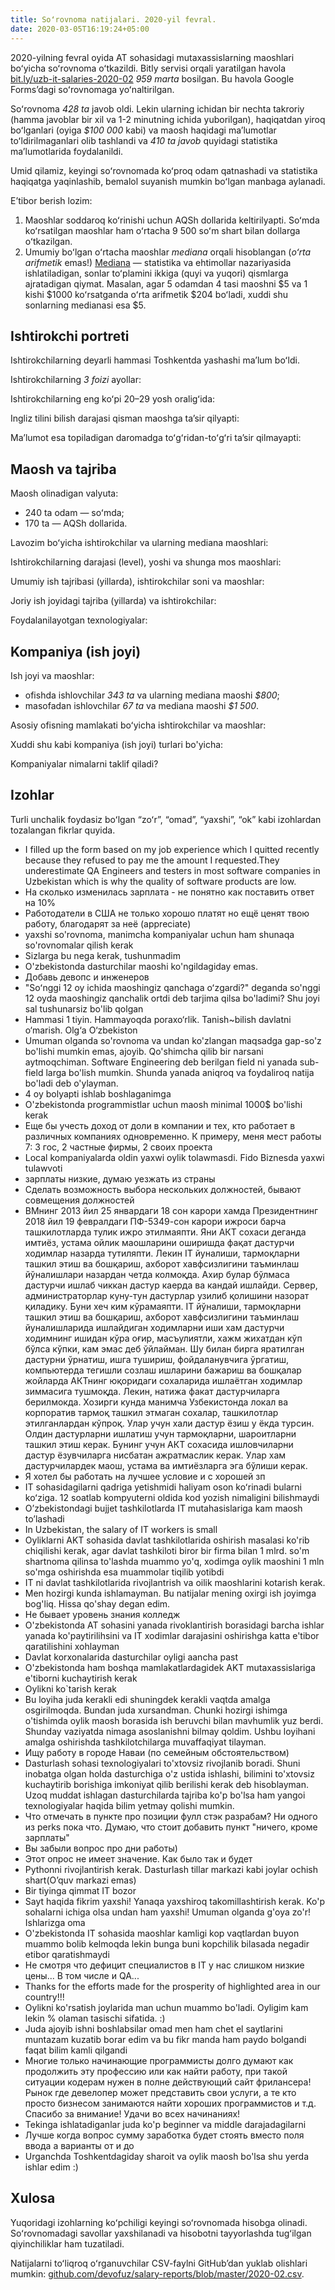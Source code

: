 ```yaml
---
title: Soʻrovnoma natijalari. 2020-yil fevral.
date: 2020-03-05T16:19:24+05:00
---
```


2020-yilning fevral oyida AT sohasidagi mutaxassislarning maoshlari boʻyicha soʻrovnoma oʻtkazildi. Bitly servisi orqali yaratilgan havola [bit.ly/uzb-it-salaries-2020-02](http://bit.ly/uzb-it-salaries-2020-02) _959 marta_ bosilgan. Bu havola Google Formsʼdagi soʻrovnomaga yoʻnaltirilgan.

Soʻrovnoma _428 ta_ javob oldi. Lekin ularning ichidan bir nechta takroriy (hamma javoblar bir xil va 1-2 minutning ichida yuborilgan), haqiqatdan yiroq boʻlganlari (oyiga _\$100 000_ kabi) va maosh haqidagi maʼlumotlar toʻldirilmaganlari olib tashlandi va _410 ta javob_ quyidagi statistika maʼlumotlarida foydalanildi.

Umid qilamiz, keyingi soʻrovnomada koʻproq odam qatnashadi va statistika haqiqatga yaqinlashib, bemalol suyanish mumkin boʻlgan manbaga aylanadi.

Eʼtibor berish lozim:

1. Maoshlar soddaroq koʻrinishi uchun AQSh dollarida keltirilyapti. Soʻmda koʻrsatilgan maoshlar ham oʻrtacha 9 500 soʻm shart bilan dollarga oʻtkazilgan.
2. Umumiy boʻlgan oʻrtacha maoshlar _mediana_ orqali hisoblangan (_oʻrta arifmetik_ emas!) [Mediana](https://en.wikipedia.org/wiki/Median) — statistika va ehtimollar nazariyasida ishlatiladigan, sonlar toʻplamini ikkiga (quyi va yuqori) qismlarga ajratadigan qiymat. Masalan, agar 5 odamdan 4 tasi maoshni $5 va 1 kishi $1000 koʻrsatganda oʻrta arifmetik $204 boʻladi, xuddi shu sonlarning medianasi esa $5.

## Ishtirokchi portreti

Ishtirokchilarning deyarli hammasi Toshkentda yashashi maʼlum boʻldi.

<canvas id="chart-regions"></canvas>

<script>
    var ctx = document.getElementById('chart-regions').getContext('2d');
    var chart = new Chart(ctx, {
        type: 'horizontalBar',
        data: {
            labels: [
                'Andijon viloyati',
                'Buxoro viloyati',
                'Jizzax viloyati',
                'Qashqadaryo viloyati',
                'Navoiy viloyati',
                'Namangan viloyati',
                'Qoraqalpogʻiston Respublikasi',
                'Samarqand viloyati',
                'Surxandaryo viloyati',
                'Toshkent shahri',
                'Toshkent viloyati',
                'Fargʻona viloyati',
                'Xorazm viloyati'
            ],
            datasets: [{
                label: 'Ishtirokchilar',
                data: [4, 1, 2, 2, 1, 5, 2, 6, 2, 358, 10, 10, 7],
                borderWidth: 0,
                backgroundColor: '#708090'
            }]
        }
    });
</script>

Ishtirokchilarning _3 foizi_ ayollar:

<canvas id="chart-gender"></canvas>

<script>
    var ctx = document.getElementById('chart-gender').getContext('2d');
    var chart = new Chart(ctx, {
        type: 'pie',
        data: {
            labels: [
                'Ayollar',
                'Erkaklar'
            ],
            datasets: [{
                label: 'Ishtirokchilar',
                data: [13, 397],
                borderWidth: 0,
                backgroundColor: ['rgb(54, 162, 235)', 'rgb(255, 205, 86)']
            }]
        },
        options: {
            cutoutPercentage: 50
        }
    });
</script>

Ishtirokchilarning eng koʻpi 20–29 yosh oraligʻida:

<canvas id="chart-age-intervals"></canvas>

<script>
    var ctx = document.getElementById('chart-age-intervals').getContext('2d');
    var chart = new Chart(ctx, {
        type: 'pie',
        data: {
            labels: [
                '10—19 yosh',
                '20—29 yosh',
                '30—39 yosh',
                '40—49 yosh'
            ],
            datasets: [{
                label: 'Ishtirokchilar',
                data: [11, 271, 121, 7],
                borderWidth: 0,
                backgroundColor: ['rgb(54, 162, 235)', 'rgba(75, 192, 192)', 'rgba(153, 102, 255)', 'rgba(255, 159, 64)']
            }]
        },
        options: {
            cutoutPercentage: 50
        }
    });
</script>

Ingliz tilini bilish darajasi qisman maoshga taʼsir qilyapti:

<canvas id="chart-english-levels"></canvas>

<script>
    var ctx = document.getElementById('chart-english-levels').getContext('2d');
    var chart = new Chart(ctx, {
        type: 'bar',
        data: {
            labels: [
                'Beginner',
                'Intermediate',
                'Upper Intermediate',
                'Advanced'
            ],
            datasets: [{
                label: 'Maosh',
                data: [589, 800, 1053, 1000],
                borderWidth: 0,
                backgroundColor: ['rgb(54, 162, 235)', 'rgba(75, 192, 192)', 'rgba(153, 102, 255)', 'rgba(255, 159, 64)']
            }]
        }
    });
</script>

Maʼlumot esa topiladigan daromadga toʻgʻridan-toʻgʻri taʼsir qilmayapti:

<canvas id="chart-education"></canvas>

<script>
    var ctx = document.getElementById('chart-education').getContext('2d');
    var chart = new Chart(ctx, {
        type: 'bar',
        data: {
            labels: [
                'Oʻrta',
                'Kollej',
                'Yakunlanmagan oliy',
                'Oliy'
            ],
            datasets: [
                {
                    label: 'Ishtirokchilar',
                    data: [17, 34, 85, 274],
                    borderWidth: 0,
                    backgroundColor: ['rgb(54, 162, 235)', 'rgba(75, 192, 192)', 'rgba(153, 102, 255)', 'rgba(255, 159, 64)']
                },
                {
                    label: 'Maosh',
                    data: [1053, 500, 632, 905],
                    borderWidth: 0,
                    backgroundColor: ['rgb(54, 162, 235)', 'rgba(75, 192, 192)', 'rgba(153, 102, 255)', 'rgba(255, 159, 64)']
                }
            ]
        }
    });
</script>

## Maosh va tajriba

Maosh olinadigan valyuta:

- 240 ta odam — soʻmda;
- 170 ta — AQSh dollarida.

Lavozim boʻyicha ishtirokchilar va ularning mediana maoshlari:

<canvas id="chart-positions-and-salaries" style="height: 600px"></canvas>

<script>
    var ctx = document.getElementById('chart-positions-and-salaries').getContext('2d');
    var backgroundColors = ['#C09BD8', '#E6E4CE', '#646881', '#686963', '#EED7C5', '#E2856E', '#CDACA1', '#CD8987', '#F1BB87', '#ABE188', '#5B8E7D', '#564256', '#7BA098', '#423B0B', '#BFB7B6', '#2C0703', '#DA9F93', '#07393C'];
    var chart = new Chart(ctx, {
        type: 'horizontalBar',
        data: {
            labels: [
                'Automation Engineer',
                'Business Analyst',
                'CIO',
                'CTO, Director of Engineering',
                'Data Scientist',
                'Database Administrator',
                'Designer',
                'DevOps Engineer',
                'ERP/CRM',
                'Hardware Engineer',
                'Network Engineer',
                'Product Manager',
                'Project Manager',
                'QA Engineer',
                'Software Engineer',
                'System Administrator',
                'System Architect',
                'Team Lead'
            ],
            datasets: [
                {
                    label: 'Ishtirokchilar',
                    data: [1, 1, 1, 20, 8, 2, 30, 4, 3, 2, 2, 4, 13, 15, 258, 4, 14, 28],
                    borderWidth: 0,
                    backgroundColor: backgroundColors
                },
                {
                    label: 'Maosh',
                    data: [316, 526, 632, 1434, 895, 395, 1389, 1000, 1474, 1132, 868, 1105, 1053, 526, 795, 820, 487, 1126],
                    borderWidth: 0,
                    backgroundColor: backgroundColors
                }
            ]
        }
    });
</script>

Ishtirokchilarning darajasi (level), yoshi va shunga mos maoshlari:

<canvas id="chart-levels-and-salaries"></canvas>

<script>
    var ctx = document.getElementById('chart-levels-and-salaries').getContext('2d');
    var chart = new Chart(ctx, {
        type: 'horizontalBar',
        data: {
            labels: [
                'Junior',
                'Middle',
                'Senior',
                'Lead'
            ],
            datasets: [
                {
                    label: 'Ishtirokchilar',
                    data: [76, 188, 108, 35],
                    borderWidth: 0,
                    backgroundColor: '#E55934'
                },
                {
                    label: 'Yosh',
                    data: [23, 25, 30, 32],
                    borderWidth: 0,
                    backgroundColor: '#7871AA'
                },
                {
                    label: 'Maosh',
                    data: [316, 750, 1298, 1600],
                    borderWidth: 0,
                    backgroundColor: '#5BC0EB'
                }
            ]
        }
    });
</script>

Umumiy ish tajribasi (yillarda), ishtirokchilar soni va maoshlar:

<canvas id="chart-experience-and-salaries"></canvas>

<script>
    var ctx = document.getElementById('chart-experience-and-salaries').getContext('2d');
    var chart = new Chart(ctx, {
        type: 'horizontalBar',
        data: {
            labels: [
                '<1',
                '1-3',
                '3-5',
                '5-7',
                '7-10',
                '>10'
            ],
            datasets: [
                {
                    label: 'Ishtirokchilar',
                    data: [41, 135, 81, 46, 52, 55],
                    borderWidth: 0,
                    backgroundColor: '#E55934'
                },
                {
                    label: 'Maosh',
                    data: [316, 526, 947, 1076, 1316, 1579],
                    borderWidth: 0,
                    backgroundColor: '#5BC0EB'
                }
            ]
        }
    });
</script>

Joriy ish joyidagi tajriba (yillarda) va ishtirokchilar:

<canvas id="chart-experience-at-current-company"></canvas>

<script>
    var ctx = document.getElementById('chart-experience-at-current-company').getContext('2d');
    var chart = new Chart(ctx, {
        type: 'horizontalBar',
        data: {
            labels: [
                '<1',
                '1-3',
                '3-5',
                '5-7',
                '7-10',
                '>10'
            ],
            datasets: [
                {
                    label: 'Ishtirokchilar',
                    data: [168, 153, 45, 17, 19, 8],
                    borderWidth: 0,
                    backgroundColor: '#E55934'
                },
                {
                    label: 'Maosh',
                    data: [526, 1000, 1158, 1579, 1000, 1053],
                    borderWidth: 0,
                    backgroundColor: '#5BC0EB'
                }
            ]
        }
    });
</script>

Foydalanilayotgan texnologiyalar:

<canvas id="chart-technologies" style="height: 700px"></canvas>

<script>
    var ctx = document.getElementById('chart-technologies').getContext('2d');
    var chart = new Chart(ctx, {
        type: 'horizontalBar',
        data: {
            labels: [
                'PHP',
                'Frontend Development (JavaScript/TypeScript)',
                'Web (HTML/CSS)',
                'C#/.NET',
                'Java/Scala',
                'iOS (Swift/Objective C)',
                'C/C++',
                'Game Development (Unity/Unreal Engine)',
                'SQL/PL-SQL',
                'Python',
                'Selenium',
                'Cordova',
                'Ionic',
                '1C',
                'Vue.js',
                'AWS',
                'Ruby',
                'Delphi',
                'Android (Kotlin/Java)',
                'MERN',
                'Golang',
                'React',
                'React Native',
                'Flutter',
                'Cisco',
                'Node.js',
                'ActionScript3',
                'ABAP',
                'Clojure',
                'Dart',
                'IIS',
                'Yii 2',
                'Django',
                'Qt Framework'
            ],
            datasets: [
                {
                    label: 'Ovozlar',
                    data: [92, 141, 158, 56, 91, 34, 34, 3, 102, 75, 1, 1, 1, 1, 1, 1, 1, 3, 63, 1, 12, 4, 2, 1, 1, 6, 1, 4, 1, 1, 1, 1, 1, 1],
                    borderWidth: 0,
                    backgroundColor: '#7F96FF'
                }
            ]
        }
    });
</script>

## Kompaniya (ish joyi)

Ish joyi va maoshlar:

- ofishda ishlovchilar _343 ta_ va ularning mediana maoshi _\$800_;
- masofadan ishlovchilar _67 ta_ va mediana maoshi _\$1 500_.

Asosiy ofisning mamlakati boʻyicha ishtirokchilar va maoshlar:

<canvas id="chart-office-locations-and-salaries"></canvas>

<script>
    var ctx = document.getElementById('chart-office-locations-and-salaries').getContext('2d');
    var backgroundColors = ['#C09BD8', '#E6E4CE', '#646881', '#686963', '#EED7C5', '#E2856E', '#CDACA1', '#CD8987', '#F1BB87', '#ABE188', '#5B8E7D'];
    var chart = new Chart(ctx, {
        type: 'horizontalBar',
        data: {
            labels: [
                'Freelance', 
                'Yevropa', 
                'Isroil', 
                'Malaysia', 
                'BAA', 
                'Rossiya Federatsiyasi', 
                'Singapur', 
                'MDH', 
                'AQSh', 
                'Oʻzbekiston', 
                'Janubiy Koreya'
            ],
            datasets: [
                {
                    label: 'Ishtirokchilar',
                    data: [1, 30, 1, 7, 1, 23, 2, 3, 40, 298, 4],
                    borderWidth: 0,
                    backgroundColor: backgroundColors
                },
                {
                    label: 'Maosh',
                    data: [1579, 1487, 900, 900, 1000, 1200, 1705, 1474, 1842, 658, 1050],
                    borderWidth: 0,
                    backgroundColor: backgroundColors
                }
            ]
        }
    });
</script>

Xuddi shu kabi kompaniya (ish joyi) turlari bo'yicha:

<canvas id="chart-company-type-and-salaries"></canvas>

<script>
    var ctx = document.getElementById('chart-company-type-and-salaries').getContext('2d');
    var chart = new Chart(ctx, {
        type: 'horizontalBar',
        data: {
            labels: [
                'Outsourcing', 
                'Outstaffing', 
                'Davlat tashkiloti', 
                'Mahsulotga yoʻnaltirilgan', 
                'Xizmat koʻrsatuvchi', 
                'Startap'
            ],
            datasets: [
                {
                    label: 'Ishtirokchilar',
                    data: [71, 25, 75, 134, 18, 87],
                    borderWidth: 0,
                    backgroundColor: '#685762'
                },
                {
                    label: 'Maosh',
                    data: [1200, 842, 632, 903, 579, 800],
                    borderWidth: 0,
                    backgroundColor: '#9B9987'
                }
            ]
        }
    });
</script>

Kompaniyalar nimalarni taklif qiladi?

<canvas id="chart-benefits"></canvas>

<script>
    var ctx = document.getElementById('chart-benefits').getContext('2d');
    var chart = new Chart(ctx, {
        type: 'horizontalBar',
        data: {
            labels: [
                'Ofisda kofe, choy, pechenye',
                'Zarur texnika kompaniya hisobidan qoplanadi',
                'Yoʻlkira haqi qoplanadi: ommaviy transport yoki benzin',
                'Tugallangan loyihalardan bonus beriladi',
                'Ofisda ovqatlanish (tushlik)',
                'Masofadan ishlash imkoniyati',
                'Sportga chiqimlar qoplanadi (fitnes, basseyn)',
                'Aksiya yoki opsionlar beriladi',
                'Boshqa shahar yoki davlatga koʻchish uchun yordam beriladi'
            ],
            datasets: [
                {
                    label: 'Ovozlar',
                    data: [196, 229, 39, 115, 96, 141, 53, 45, 46],
                    borderWidth: 0,
                    backgroundColor: '#F68E5F'
                }
            ]
        }
    });
</script>

## Izohlar

Turli unchalik foydasiz boʻlgan “zoʻr”, “omad”, “yaxshi”, “ok” kabi izohlardan tozalangan fikrlar quyida.

- I filled up the form based on my job experience which I quitted recently because they refused to pay me the amount I requested.They underestimate QA Engineers and testers in most software companies in Uzbekistan which is why the quality of software products are low.
- На сколько изменилась зарплата - не понятно как поставить ответ на 10%
- Работодатели в США не только хорошо платят но ещё ценят твою работу, благодарят за неё (appreciate)
- yaxshi so'rovnoma, manimcha kompaniyalar uchun ham shunaqa so'rovnomalar qilish kerak
- Sizlarga bu nega kerak, tushunmadim
- O'zbekistonda dasturchilar maoshi ko'ngildagiday emas.
- Добавь девопс и инженеров
- "Soʻnggi 12 oy ichida maoshingiz qanchaga oʻzgardi?" deganda so'nggi 12 oyda maoshingiz qanchalik ortdi deb tarjima qilsa bo'ladimi? Shu joyi sal tushunarsiz bo'lib qolgan
- Hammasi 1 tiyin. Hammayoqda poraxo‘rlik. Tanish~bilish davlatni o‘marish. Olg‘a O‘zbekiston
- Umuman olganda so'rovnoma va undan ko'zlangan maqsadga gap-so'z bo'lishi mumkin emas, ajoyib. Qo'shimcha qilib bir narsani aytmoqchiman. Software Engineering deb berilgan field ni yanada sub-field larga bo'lish mumkin. Shunda yanada aniqroq va foydaliroq natija bo'ladi deb o'ylayman.
- 4 oy bolyapti ishlab boshlaganimga
- O'zbekistonda programmistlar uchun maosh minimal 1000\$ bo'lishi kerak
- Еще бы учесть доход от доли в компании и тех, кто работает в различных компаниях одновременно. К примеру, меня мест работы 7: 3 гос, 2 частные фирмы, 2 своих проекта
- Local kompaniyalarda oldin yaxwi oylik tolawmasdi. Fido Biznesda yaxwi tulawvoti
- зарплаты низкие, думаю уезжать из страны
- Сделать возможность выбора нескольких должностей, бывают совмещения должностей
- ВМнинг 2013 йил 25 январдаги 18 сон карори хамда Президентнинг 2018 йил 19 февралдаги ПФ-5349-сон карори ижроси барча ташкилотларда тулик ижро этилмаяпти. Яни АКТ сохаси деганда имтиёз, устама ойлик маошларини оширишда фақат дастурчи ходимлар назарда тутиляпти. Лекин IT йуналиши, тармоқларни ташкил этиш ва бошқариш, ахборот хавфсизлигини таъминлаш йўналишлари назардан четда колмоқда. Ахир булар бўлмаса дастурчи ишлаб чиккан дастур каерда ва кандай ишлайди. Сервер, администраторлар куну-тун дастурлар узилиб қолишини назорат қиладику. Буни хеч ким кўрамаяпти.
  IT йўналиши, тармоқларни ташкил этиш ва бошқариш, ахборот хавфсизлигини таъминлаш йуналишларида ишлайдиган ходимларни иши хам дастурчи ходимнинг ишидан кўра оғир, масъулиятли, хажм жихатдан кўп бўлса кўпки, кам эмас деб ўйлайман. Шу билан бирга яратилган дастурни ўрнатиш, ишга тушириш, фойдаланувчига ўргатиш, компьютерда тегишли созлаш ишларини бажариш ва бошқалар жойларда АКТнинг юқоридаги сохаларида ишлаётган ходимлар зиммасига тушмоқда. Лекин, натижа факат дастурчиларга берилмокда.
  Хозирги кунда манимча Узбекистонда локал ва корпоратив тармоқ ташкил этмаган сохалар, ташкилотлар этилганлардан кўпроқ. Улар учун хали дастур ёзиш у ёкда турсин. Олдин дастурларни ишлатиш учун тармоқларни, шароитларни ташкил этиш керак.
  Бунинг учун АКТ сохасида ишловчиларни дастур ёзувчиларга нисбатан ажратмаслик керак. Улар хам дастурчилардек маош, устама ва имтиёзларга эга бўлиши керак.
- Я хотел бы работать на лучшее условие и с хорошей зп
- IT sohasidagilarni qadriga yetishmidi haliyam oson koʻrinadi bularni koʻziga. 12 soatlab kompyuterni oldida kod yozish nimaligini bilishmaydi
- Oʼzbekistondagi bujjet tashkilotlarda IT mutahasislariga kam maosh toʼlashadi
- In Uzbekistan, the salary of IT workers is small
- Oyliklarni AKT sohasida davlat tashkilotlarida oshirish masalasi ko'rib chiqilishi kerak, agar davlat tashkiloti biror bir firma bilan 1 mlrd. so'm shartnoma qilinsa to'lashda muammo yo'q, xodimga oylik maoshini 1 mln so'mga oshirishda esa muammolar tiqilib yotibdi
- IT ni davlat tashkilotlarida rivojlantrish va oilik maoshlarini kotarish kerak.
- Men hozirgi kunda ishlamayman. Bu natijalar mening oxirgi ish joyimga bog'liq. Hissa qo'shay degan edim.
- Не бывает уровень знания колледж
- O'zbekistonda AT sohasini yanada rivoklantirish borasidagi barcha ishlar yanada ko'paytirilihsini va IT xodimlar darajasini oshirishga katta e'tibor qaratilishini xohlayman
- Davlat korxonalarida dasturchilar oyligi aancha past
- O'zbekistonda ham boshqa mamlakatlardagidek AKT mutaxassislariga e'tiborni kuchaytirish kerak
- Oylikni ko`tarish kerak
- Bu loyiha juda kerakli edi shuningdek kerakli vaqtda amalga osgirilmoqda. Bundan juda xursandman. Chunki hozirgi ishimga o'tishimda oylik maosh borasida ish beruvchi bilan mavhumlik yuz berdi. Shunday vaziyatda nimaga asoslanishni bilmay qoldim. Ushbu loyihani amalga oshirishda tashkilotchilarga muvaffaqiyat tilayman.
- Ищу работу в городе Наваи (по семейным обстоятельством)
- Dasturlash sohasi texnologiyalari to'xtovsiz rivojlanib boradi. Shuni inobatga olgan holda dasturchiga o'z ustida ishlashi, bilimini to'xtovsiz kuchaytirib borishiga imkoniyat qilib berilishi kerak deb hisoblayman. Uzoq muddat ishlagan dasturchilarda tajriba ko'p bo'lsa ham yangoi texnologiyalar haqida bilim yetmay qolishi mumkin.
- Что отмечать в пункте про позиции фулл стэк разрабам? Ни одного из perks пока что. Думаю, что стоит добавить пункт "ничего, кроме зарплаты"
- Вы забыли вопрос про дни работы)
- Этот опрос не имеет значение. Как было так и будет
- Pythonni rivojlantirish kerak. Dasturlash tillar markazi kabi joylar ochish shart(O’quv markazi emas)
- Bir tiyinga qimmat IT bozor
- Sayt haqida fikrim yaxshi! Yanaqa yaxshiroq takomillashtirish kerak. Ko'p sohalarni ichiga olsa undan ham yaxshi! Umuman olganda g'oya zo'r! Ishlarizga oma
- O'zbekistonda IT sohasida maoshlar kamligi kop vaqtlardan buyon muammo bolib kelmoqda lekin bunga buni kopchilik bilasada negadir etibor qaratishmaydi
- Не смотря что дефицит специалистов в IT у нас слишком низкие цены... В том числе и QA...
- Thanks for the efforts made for the prosperity of highlighted area in our country!!!
- Oylikni ko'rsatish joylarida man uchun muammo bo'ladi. Oyligim kam lekin % olaman tasischi sifatida. :)
- Juda ajoyib ishni boshlabsilar omad men ham chet el saytlarini muntazam kuzatib borar edim va bu fikr manda ham paydo bolgandi faqat bilim kamli qilgandi
- Многие только начинающие программисты долго думают как продолжить эту профессию или как найти работу, при такой ситуации кодерам нужен в полне действующий сайт фрилансера! Рынок где девелопер может представить свои услуги, а те кто просто бизнесом занимаются найти хороших программистов и т.д. Спасибо за внимание! Удачи во всех начинаниях!
- Tekinga ishlatadiganlar juda ko'p beginner va middle darajadagilarni
- Лучше когда вопрос сумму заработка будет стоять вместо поля ввода а варианты от и до
- Urganchda Toshkentdagiday sharoit va oylik maosh bo'lsa shu yerda ishlar edim :)

## Xulosa

Yuqoridagi izohlarning koʻpchiligi keyingi soʻrovnomada hisobga olinadi. Soʻrovnomadagi savollar yaxshilanadi va hisobotni tayyorlashda tugʻilgan qiyinchiliklar ham tuzatiladi.

Natijalarni toʻliqroq oʻrganuvchilar CSV-faylni GitHubʼdan yuklab olishlari mumkin: [github.com/devofuz/salary-reports/blob/master/2020-02.csv](https://github.com/devofuz/salary-reports/blob/master/2020-02.csv).
